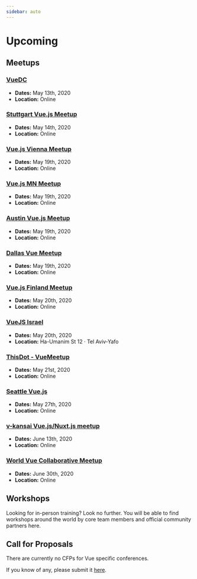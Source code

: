 ```yaml
---
sidebar: auto
---
```


# Upcoming

## Meetups

### [VueDC](https://www.meetup.com/Vue-DC/)

- **Dates:** May 13th, 2020
- **Location:** Online

### [Stuttgart Vue.js Meetup](https://www.meetup.com/Stuttgart-Vue-js-Meetup/)

- **Dates:** May 14th, 2020
- **Location:** Online

### [Vue.js Vienna Meetup](https://www.meetup.com/vuejsvienna/)

- **Dates:** May 19th, 2020
- **Location:** Online

### [Vue.js MN Meetup](https://www.meetup.com/mpls-vue/)

- **Dates:** May 19th, 2020
- **Location:** Online

### [Austin Vue.js Meetup](https://www.meetup.com/The-Austin-Vue-js-Meetup/)

- **Dates:** May 19th, 2020
- **Location:** Online

### [Dallas Vue Meetup](https://www.meetup.com/Dallas-Vue-Meetup/)

- **Dates:** May 19th, 2020
- **Location:** Online

### [Vue.js Finland Meetup](https://www.meetup.com/vuejs-finland/)

- **Dates:** May 20th, 2020
- **Location:** Online

### [VueJS Israel](https://www.meetup.com/vue-js/)

- **Dates:** May 20th, 2020
- **Location:** Ha-Umanim St 12 · Tel Aviv-Yafo

### [ThisDot - VueMeetup](https://www.vuemeetup.com/#/)

- **Dates:** May 21st, 2020
- **Location:** Online

### [Seattle Vue.js](https://www.meetup.com/SeattleVueJS/)

- **Dates:** May 27th, 2020
- **Location:** Online

### [v-kansai Vue.js/Nuxt.js meetup](https://vuekansai.connpass.com/)

- **Dates:** June 13th, 2020
- **Location:** Online

### [World Vue Collaborative Meetup](https://worldvue.io/)

- **Dates:** June 30th, 2020
- **Location:** Online

## Workshops

Looking for in-person training? Look no further. You will be able to find workshops around the world by core team members and official community partners here.

<EventsTimeline type="workshop" />

## Call for Proposals

There are currently no CFPs for Vue specific conferences.

If you know of any, please submit it [here](https://github.com/vuejs/events/issues/new?assignees=&labels=&template=cfp-submission.md&title=%5BCFP%5D).
